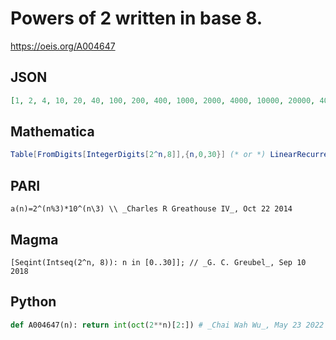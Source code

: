 # Powers of 2 written in base 8\.
https://oeis.org/A004647
## JSON
```JSON
[1, 2, 4, 10, 20, 40, 100, 200, 400, 1000, 2000, 4000, 10000, 20000, 40000, 100000, 200000, 400000, 1000000, 2000000, 4000000, 10000000, 20000000, 40000000, 100000000, 200000000, 400000000, 1000000000]
```
## Mathematica
```Mathematica
Table[FromDigits[IntegerDigits[2^n,8]],{n,0,30}] (* or *) LinearRecurrence[ {0,0,10},{1,2,4},30] (* _Harvey P. Dale_, Aug 16 2012 *)
```
## PARI
```PARI
a(n)=2^(n%3)*10^(n\3) \\ _Charles R Greathouse IV_, Oct 22 2014
```
## Magma
```Magma
[Seqint(Intseq(2^n, 8)): n in [0..30]]; // _G. C. Greubel_, Sep 10 2018
```
## Python
```Python
def A004647(n): return int(oct(2**n)[2:]) # _Chai Wah Wu_, May 23 2022
```
